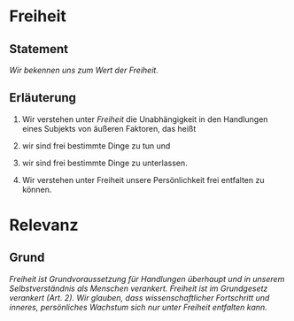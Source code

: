 <!---
   NAME - The NAME of this project is:
ethos

  FILE - The FILENAME of the current file is:
/v2.md

  CREATION - This project was CREATED on:
2017-01-28-16:15:00 UTC

  MODIFICATION - This project was last MODIFIED on:
2017-01-28-16:15:00 UTC

  VERSION - The current VERSION of this project is:
<git-commit-hash>-2017-01-28-16:15:00 UTC

  CREATOR(S) - This project was CREATED by:
Michael Czechowski, Martin Maga

  CONTACT - You can CONTACT the creator(s) or developer(s) of this project at:
E-Mail: mail@martinmaga.de

  COPYRIGHT - The COPYRIGHT holder of this project is:
COPYRIGHT (c) 2016 Martin Maga

  LICENSE - This project is LICENSED under the following license:
Martin Maga 2016 CC BY-SA 4.0 https://creativecommons.org

  SUBFILE – This is a SUBFILE! For more INFORMATION on this project go to:
/README.md
--->

# Freiheit
## Statement
*Wir bekennen uns zum Wert der Freiheit.*

## Erläuterung

1. Wir verstehen unter *Freiheit* die Unabhängigkeit in den Handlungen eines Subjekts von äußeren Faktoren, das heißt

  1. wir sind frei bestimmte Dinge zu tun und

  2. wir sind frei bestimmte Dinge zu unterlassen.

2. Wir verstehen unter Freiheit unsere Persönlichkeit frei entfalten zu können.

# Relevanz
## Grund
*Freiheit ist Grundvoraussetzung für Handlungen überhaupt und in unserem Selbstverständnis als Menschen verankert.
Freiheit ist im Grundgesetz verankert (Art. 2).
Wir glauben, dass wissenschaftlicher Fortschritt und inneres, persönliches Wachstum sich nur unter Freiheit entfalten kann.*
